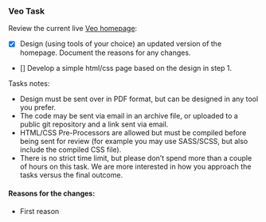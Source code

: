 ### Veo Task

Review the current live [Veo homepage](https://veo.world):

- [x] Design (using tools of your choice) an updated version of the homepage. Document the reasons for any changes.
- [] Develop a simple html/css page based on the design in step 1.

Tasks notes:

- Design must be sent over in PDF format, but can be designed in any tool you prefer.
- The code may be sent via email in an archive file, or uploaded to a public git repository and a link sent via email.
- HTML/CSS Pre-Processors are allowed but must be compiled before being sent for review (for example you may use SASS/SCSS, but also include the compiled CSS file).
- There is no strict time limit, but please don’t spend more than a couple of hours on this task. We are more interested in how you approach the tasks versus the final outcome.

#### Reasons for the changes:

- First reason
